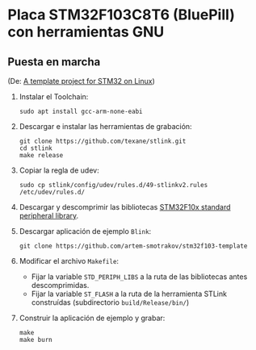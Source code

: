 # Placa STM32F103C8T6 (BluePill) con herramientas GNU

## Puesta en marcha
(De: [A template project for STM32 on Linux](https://blog.gypsyengineer.com/en/diy-electronics/a-template-project-for-stm32f103-on-linux.html))

1. Instalar el Toolchain:
    ```
    sudo apt install gcc-arm-none-eabi
    ```

1. Descargar e instalar las herramientas de grabación:
    ```
    git clone https://github.com/texane/stlink.git
    cd stlink
    make release
    ```

1. Copiar la regla de udev:
    ```
    sudo cp stlink/config/udev/rules.d/49-stlinkv2.rules /etc/udev/rules.d/
    ```

1. Descargar y descomprimir las bibliotecas [STM32F10x standard peripheral library](https://www.st.com/content/st_com/en/products/embedded-software/mcu-mpu-embedded-software/stm32-embedded-software/stm32-standard-peripheral-libraries/stsw-stm32054.html).

1. Descargar aplicación de ejemplo `Blink`:
    ```
    git clone https://github.com/artem-smotrakov/stm32f103-template
    ```

1. Modificar el archivo `Makefile`:
   - Fijar la variable `STD_PERIPH_LIBS` a la ruta de las bibliotecas antes descomprimidas.
   - Fijar la variable `ST_FLASH` a la ruta de la herramienta STLink construídas (subdirectorio `build/Release/bin/`)

1. Construir la aplicación de ejemplo y grabar:
    ```
    make
    make burn
    ```


